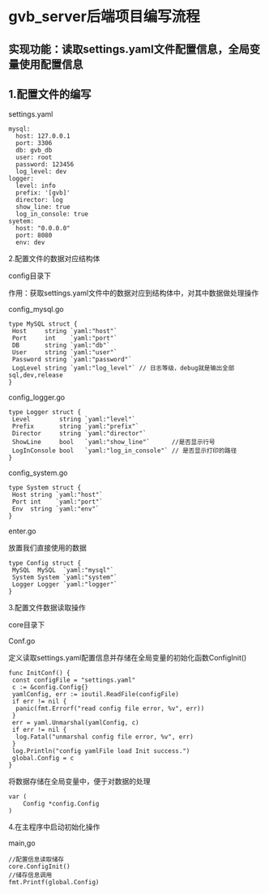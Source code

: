 # gvb_server后端项目编写流程

## 实现功能：读取settings.yaml文件配置信息，全局变量使用配置信息

## 1.配置文件的编写

settings.yaml

```
mysql:
  host: 127.0.0.1
  port: 3306
  db: gvb_db
  user: root
  password: 123456
  log_level: dev
logger:
  level: info
  prefix: '[gvb]'
  director: log
  show_line: true
  log_in_console: true
syetem:
  host: "0.0.0.0"
  port: 8080
  env: dev
```

2.配置文件的数据对应结构体

config目录下

作用：获取settings.yaml文件中的数据对应到结构体中，对其中数据做处理操作

config_mysql.go

```
type MySQL struct {
 Host     string `yaml:"host"`
 Port     int    `yaml:"port"`
 DB       string `yaml:"db"`
 User     string `yaml:"user"`
 Password string `yaml:"password"`
 LogLevel string `yaml:"log_level"` // 日志等级，debug就是输出全部sql,dev,release
}
```

config_logger.go

```
type Logger struct {
 Level        string `yaml:"level"`
 Prefix       string `yaml:"prefix"`
 Director     string `yaml:"director"`
 ShowLine     bool   `yaml:"show_line"`      //是否显示行号
 LogInConsole bool   `yaml:"log_in_console"` // 是否显示打印的路径
}
```

config_system.go

```
type System struct {
 Host string `yaml:"host"`
 Port int    `yaml:"port"`
 Env  string `yaml:"env"`
}
```

enter.go

放置我们直接使用的数据

```
type Config struct {
 MySQL  MySQL  `yaml:"mysql"`
 System System `yaml:"system"`
 Logger Logger `yaml:"logger"`
}
```

3.配置文件数据读取操作

core目录下

Conf.go

定义读取settings.yaml配置信息并存储在全局变量的初始化函数ConfigInit()

```
func InitConf() {
 const configFile = "settings.yaml"
 c := &config.Config{}
 yamlConfig, err := ioutil.ReadFile(configFile)
 if err != nil {
  panic(fmt.Errorf("read config file error, %v", err))
 }
 err = yaml.Unmarshal(yamlConfig, c)
 if err != nil {
  log.Fatal("unmarshal config file error, %v", err)
 }
 log.Println("config yamlFile load Init success.")
 global.Config = c
}
```

将数据存储在全局变量中，便于对数据的处理

```
var (
	Config *config.Config
)
```

4.在主程序中启动初始化操作

main,go

```
//配置信息读取储存
core.ConfigInit()
//储存信息调用
fmt.Printf(global.Config)
```
